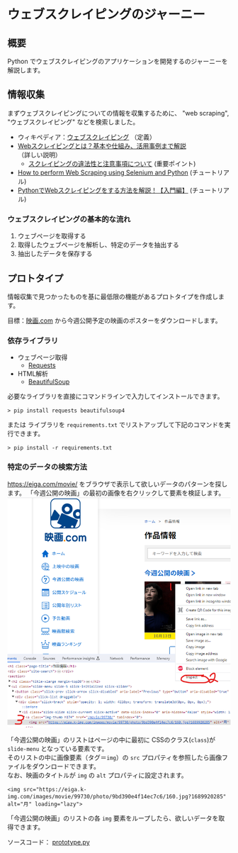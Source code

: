 # ウェブスクレイピングのジャーニー

## 概要

Python でウェブスクレイピングのアプリケーションを開発するのジャーニーを解説します。

## 情報収集

まずウェブスクレイピングについての情報を収集するために、
"web scraping", "ウェブスクレイピング" などを検索しました。

* ウィキペディア：[ウェブスクレイピング](https://ja.wikipedia.org/wiki/ウェブスクレイピング) （定義）
* [Webスクレイピングとは？基本や仕組み、活用事例まで解説](https://www.octoparse.jp/blog/web-scraping) （詳しい説明）
  * [スクレイピングの違法性と注意事項について](https://www.octoparse.jp/blog/web-scraping#55スクレイピングの違法性と注意事項について) (重要ポイント)
* [How to perform Web Scraping using Selenium and Python](https://www.browserstack.com/guide/web-scraping-using-selenium-python) (チュートリアル)
* [PythonでWebスクレイピングをする方法を解説！【入門編】](https://udemy.benesse.co.jp/development/python-work/web-scraping.html) (チュートリアル)


### ウェブスクレイピングの基本的な流れ

1. ウェブページを取得する
1. 取得したウェブページを解析し、特定のデータを抽出する
1. 抽出したデータを保存する


## プロトタイプ

情報収集で見つかったものを基に最低限の機能があるプロトタイプを作成します。

目標：[映画.com](https://eiga.com/movie/) から今週公開予定の映画のポスターをダウンロードします。

### 依存ライブラリ

* ウェブページ取得
  * [Requests](https://requests.readthedocs.io/en/latest/user/quickstart#make-a-request)
* HTML解析
  * [BeautifulSoup](http://kondou.com/BS4/)

必要なライブラリを直接にコマンドラインで入力してインストールできます。
```
> pip install requests beautifulsoup4
```
または ライブラリを `requirements.txt` でリストアップして下記のコマンドを実行できます。
```
> pip install -r requirements.txt
```

### 特定のデータの検索方法

https://eiga.com/movie/ をブラウザで表示して欲しいデータのパターンを探します。
「今週公開の映画」の最初の画像を右クリックして要素を検証します。  
![映画.comで今週公開の映画の要素を検証する](eigacom_inspect_this_weeks_releases.png)

「今週公開の映画」のリストはページの中に最初に CSSのクラス(`class`)が `slide-menu` となっている要素です。  
そのリストの中に画像要素（タグ＝`img`）の `src` プロパティを参照したら画像ファイルをダウンロードできます。  
なお、映画のタイトルが `img` の `alt` プロパティに設定されます。
```
<img src="https://eiga.k-img.com/images/movie/99730/photo/9bd390e4f14ec7c6/160.jpg?1689920285" alt="月" loading="lazy">
```

「今週公開の映画」のリストの各 `img` 要素をループしたら、欲しいデータを取得できます。

ソースコード： [prototype.py](prototype.py)
